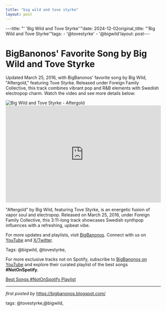 ```yaml
---
title: "big wild and tove styrke"
layout: post
---
```

---title: "' 'Big Wild and Tove Styrke''"date: 2024-12-02original_title: "'Big Wild and Tove Styrke'"tags:  - '@tovestyrke'  - '@bigwild'layout: post---<!-- Post Title --><h1 >BigBanonos' Favorite Song by Big Wild and Tove Styrke</h1> <!-- Introductory Text --><p >Updated March 25, 2016, with BigBanonos' favorite song by Big Wild, "Aftergold," featuring Tove Styrke. Released under Foreign Family Collective, this track combines vibrant pop and R&B elements with Swedish electropop charm. Watch the video and see more details below:</p> <!-- Featured Image --><div > <img src="https://i.scdn.co/image/ab67616d00001e02d6dfcd64c8126d5bb56ec268" alt="Big Wild and Tove Styrke - Aftergold" /></div> <!-- YouTube Video Embed --><div > <iframe width="100%" height="315" src="https://www.youtube.com/embed/nkziIXxfMrg" title="Big Wild - Aftergold feat. Tove Styrke [Official Music Video]" frameborder="0" allow="accelerometer; autoplay; clipboard-write; encrypted-media; gyroscope; picture-in-picture; web-share" referrerpolicy="strict-origin-when-cross-origin" allowfullscreen></iframe></div> <!-- Song Information --><div > <p>"Aftergold" by Big Wild, featuring Tove Styrke, is an energetic fusion of vapor soul and electropop. Released on March 25, 2016, under Foreign Family Collective, this 3:11-long track showcases Swedish synthpop influences with a refreshing, upbeat vibe.</p></div> <!-- Footer Links --><div > <p>For more updates and playlists, visit <a href="https://bigbanonos.blogspot.com/" target="_blank">BigBanonos</a>. Connect with us on <a href="https://www.youtube.com/@BigBanonos" target="_blank">YouTube</a> and <a href="https://x.com/bigbanonos" target="_blank">X/Twitter</a>.</p></div> <!-- Tags --><p >Tags: @bigwild, @tovestyrke,</p><!--Subscribe and Playlist Links--><div>    <p>For more exclusive tracks not on Spotify, subscribe to <a href="https://www.youtube.com/@BigBanonos" target="_blank">BigBanonos on YouTube</a> and explore their curated playlist of the best songs <strong>#NotOnSpotify</strong>.</p>    <p><a href="https://www.youtube.com/playlist?list=PLtuNtuTatqI0kFahUCbtbfenC_ET5O_tr" target="_blank">Best Songs #NotOnSpotify Playlist<br /></a></p></div><hr /><p><em>first posted by</em> <a href="https://bigbanonos.blogspot.com/" rel="noopener" target="_new">https://bigbanonos.blogspot.com/</a></p><p>tags: @tovestyrke,@bigwild,</p>